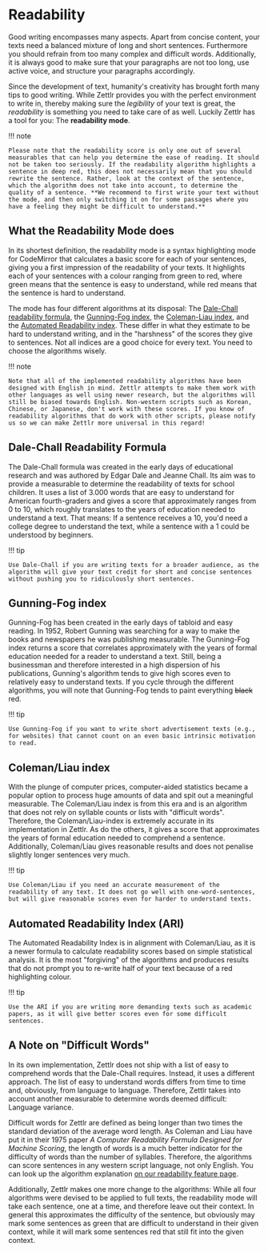 # Readability

Good writing encompasses many aspects. Apart from concise content, your texts need a balanced mixture of long and short sentences. Furthermore you should refrain from too many complex and difficult words. Additionally, it is always good to make sure that your paragraphs are not too long, use active voice, and structure your paragraphs accordingly.

Since the development of text, humanity's creativity has brought forth many tips to good writing. While Zettlr provides you with the perfect environment to write in, thereby making sure the _legibility_ of your text is great, the _readability_ is something you need to take care of as well. Luckily Zettlr has a tool for you: The **readability mode**.

!!! note

    Please note that the readability score is only one out of several measurables that can help you determine the ease of reading. It should not be taken too seriously. If the readability algorithm highlights a sentence in deep red, this does not necessarily mean that you should rewrite the sentence. Rather, look at the context of the sentence, which the algorithm does not take into account, to determine the quality of a sentence. **We recommend to first write your text without the mode, and then only switching it on for some passages where you have a feeling they might be difficult to understand.**

## What the Readability Mode does

In its shortest definition, the readability mode is a syntax highlighting mode for CodeMirror that calculates a basic score for each of your sentences, giving you a first impression of the readability of your texts. It highlights each of your sentences with a colour ranging from green to red, where green means that the sentence is easy to understand, while red means that the sentence is hard to understand.

The mode has four different algorithms at its disposal: The [Dale-Chall readability formula](https://en.wikipedia.org/wiki/Dale%E2%80%93Chall_readability_formula), the [Gunning-Fog index](https://en.wikipedia.org/wiki/Gunning_fog_index), the [Coleman-Liau index](https://en.wikipedia.org/wiki/Coleman%E2%80%93Liau_index), and the [Automated Readability index](http://www.readabilityformulas.com/automated-readability-index.php). These differ in what they estimate to be hard to understand writing, and in the "harshness" of the scores they give to sentences. Not all indices are a good choice for every text. You need to choose the algorithms wisely.

!!! note

    Note that all of the implemented readability algorithms have been designed with English in mind. Zettlr attempts to make them work with other languages as well using newer research, but the algorithms will still be biased towards English. Non-western scripts such as Korean, Chinese, or Japanese, don't work with these scores. If you know of readability algorithms that do work with other scripts, please notify us so we can make Zettlr more universal in this regard!

## Dale-Chall Readability Formula

The Dale-Chall formula was created in the early days of educational research and was authored by Edgar Dale and Jeanne Chall. Its aim was to provide a measurable to determine the readability of texts for school children. It uses a list of 3.000 words that are easy to understand for American fourth-graders and gives a score that approximately ranges from 0 to 10, which roughly translates to the years of education needed to understand a text. That means: If a sentence receives a 10, you'd need a college degree to understand the text, while a sentence with a 1 could be understood by beginners.

!!! tip

    Use Dale-Chall if you are writing texts for a broader audience, as the algorithm will give your text credit for short and concise sentences without pushing you to ridiculously short sentences.

## Gunning-Fog index

Gunning-Fog has been created in the early days of tabloid and easy reading. In 1952, Robert Gunning was searching for a way to make the books and newspapers he was publishing measurable. The Gunning-Fog index returns a score that correlates approximately with the years of formal education needed for a reader to understand a text. Still, being a businessman and therefore interested in a high dispersion of his publications, Gunning's algorithm tends to give high scores even to relatively easy to understand texts. If you cycle through the different algorithms, you will note that Gunning-Fog tends to paint everything ~~black~~ red.

!!! tip

    Use Gunning-Fog if you want to write short advertisement texts (e.g., for websites) that cannot count on an even basic intrinsic motivation to read.

## Coleman/Liau index

With the plunge of computer prices, computer-aided statistics became a popular option to process huge amounts of data and spit out a meaningful measurable. The Coleman/Liau index is from this era and is an algorithm that does not rely on syllable counts or lists with "difficult words". Therefore, the Coleman/Liau-index is extremely accurate in its implementation in Zettlr. As do the others, it gives a score that approximates the years of formal education needed to comprehend a sentence. Additionally, Coleman/Liau gives reasonable results and does not penalise slightly longer sentences very much.

!!! tip

    Use Coleman/Liau if you need an accurate measurement of the readability of any text. It does not go well with one-word-sentences, but will give reasonable scores even for harder to understand texts.

## Automated Readability Index (ARI)

The Automated Readability Index is in alignment with Coleman/Liau, as it is a newer formula to calculate readability scores based on simple statistical analysis. It is the most "forgiving" of the algorithms and produces results that do not prompt you to re-write half of your text because of a red highlighting colour.

!!! tip

    Use the ARI if you are writing more demanding texts such as academic papers, as it will give better scores even for some difficult sentences.

## A Note on "Difficult Words"

In its own implementation, Zettlr does not ship with a list of easy to comprehend words that the Dale-Chall requires. Instead, it uses a different approach. The list of easy to understand words differs from time to time and, obviously, from language to language. Therefore, Zettlr takes into account another measurable to determine words deemed difficult: Language variance.

Difficult words for Zettlr are defined as being longer than two times the standard deviation of the average word length. As Coleman and Liau have put it in their 1975 paper _A Computer Readability Formula Designed for Machine Scoring_, the length of words is a much better indicator for the difficulty of words than the number of syllables. Therefore, the algorithms can score sentences in any western script language, not only English. You can look up the algorithm explanation [on our readability feature page](https://zettlr.com/readability).

Additionally, Zettlr makes one more change to the algorithms: While all four algorithms were devised to be applied to full texts, the readability mode will take each sentence, one at a time, and therefore leave out their context. In general this approximates the difficulty of the sentence, but obviously may mark some sentences as green that are difficult to understand in their given context, while it will mark some sentences red that still fit into the given context.
